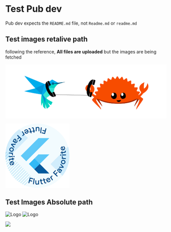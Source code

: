 # Test Pub dev

Pub dev  expects the `README.md` file, not `Readme.md` or `readme.md`


## Test images retalive path

following the reference, **All files are uploaded** but the images are being fetched

![Logo](./website/misc/logo.png)


[<img src="website/misc/flutter_favorite.png" width="200" />](https://flutter.dev/docs/development/packages-and-plugins/favorites)


## Test Images Absolute path


![Logo](https://github.com/samuel-cavalcanti/flutter_rust_bridge/blob/logos/website/misc/logo.png#gh-light-mode-only)
![Logo](https://github.com/samuel-cavalcanti/flutter_rust_bridge/blob/logos/website/misc/logo_dark.png#gh-dark-mode-only)


[<img src="https://github.com/samuel-cavalcanti/flutter_rust_bridge/blob/logos/website/misc/flutter_favorite.png" width="200" />](https://flutter.dev/docs/development/packages-and-plugins/favorites)

